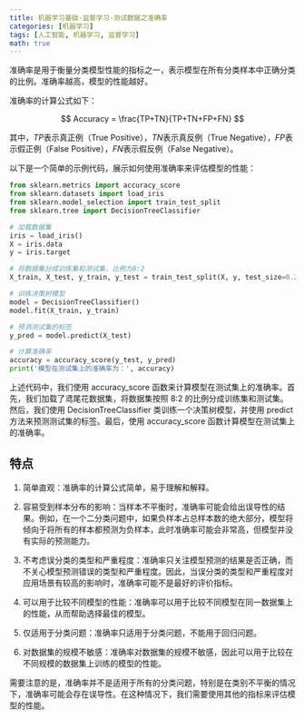 ```yaml
---
title: 机器学习基础-监督学习-测试数据之准确率
categories: [机器学习]
tags: [人工智能, 机器学习, 监督学习]
math: true
---
```


准确率是用于衡量分类模型性能的指标之一，表示模型在所有分类样本中正确分类的比例。准确率越高，模型的性能越好。

准确率的计算公式如下：

$$
Accuracy = \frac{TP+TN}{TP+TN+FP+FN}
$$

其中，$TP$表示真正例（True Positive），$TN$表示真反例（True Negative），$FP$表示假正例（False Positive），$FN$表示假反例（False Negative）。

以下是一个简单的示例代码，展示如何使用准确率来评估模型的性能：

```python
from sklearn.metrics import accuracy_score
from sklearn.datasets import load_iris
from sklearn.model_selection import train_test_split
from sklearn.tree import DecisionTreeClassifier

# 加载数据集
iris = load_iris()
X = iris.data
y = iris.target

# 将数据集分成训练集和测试集，比例为8:2
X_train, X_test, y_train, y_test = train_test_split(X, y, test_size=0.2, random_state=0)

# 训练决策树模型
model = DecisionTreeClassifier()
model.fit(X_train, y_train)

# 预测测试集的标签
y_pred = model.predict(X_test)

# 计算准确率
accuracy = accuracy_score(y_test, y_pred)
print('模型在测试集上的准确率为：', accuracy)
```

上述代码中，我们使用 accuracy_score 函数来计算模型在测试集上的准确率。首先，我们加载了鸢尾花数据集，将数据集按照 8:2 的比例分成训练集和测试集。然后，我们使用 DecisionTreeClassifier 类训练一个决策树模型，并使用 predict 方法来预测测试集的标签。最后，使用 accuracy_score 函数计算模型在测试集上的准确率。

## 特点

1. 简单直观：准确率的计算公式简单，易于理解和解释。

2. 容易受到样本分布的影响：当样本不平衡时，准确率可能会给出误导性的结果。例如，在一个二分类问题中，如果负样本占总样本数的绝大部分，模型将倾向于将所有的样本都预测为负样本，此时准确率可能会非常高，但模型并没有实际的预测能力。

3. 不考虑误分类的类型和严重程度：准确率只关注模型预测的结果是否正确，而不关心模型预测错误的类型和严重程度。因此，当误分类的类型和严重程度对应用场景有较高的影响时，准确率可能不是最好的评价指标。

4. 可以用于比较不同模型的性能：准确率可以用于比较不同模型在同一数据集上的性能，从而帮助选择最佳的模型。

5. 仅适用于分类问题：准确率只适用于分类问题，不能用于回归问题。

6. 对数据集的规模不敏感：准确率对数据集的规模不敏感，因此可以用于比较在不同规模的数据集上训练的模型的性能。

需要注意的是，准确率并不是适用于所有的分类问题，特别是在类别不平衡的情况下，准确率可能会存在误导性。在这种情况下，我们需要使用其他的指标来评估模型的性能。
